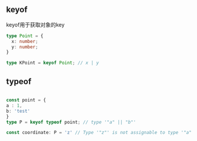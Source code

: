 ## keyof

keyof用于获取对象的key
```ts
type Point = {
  x: number;
  y: number;
}

type KPoint = keyof Point; // x | y
```

## typeof

```ts

const point = {
a : 1,
b: 'test'
}
type P = keyof typeof point; // type '"a" || "b"'

const coordinate: P = 'z' // Type '"z"' is not assignable to type '"a" | "b"'.
```